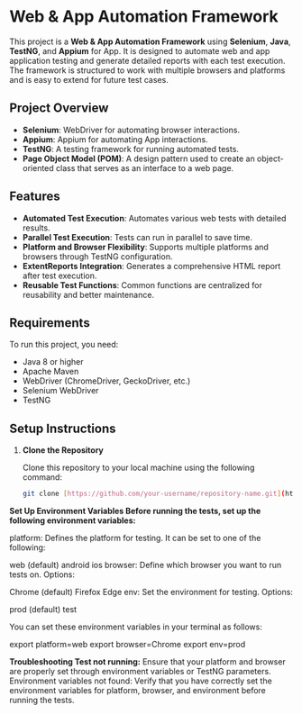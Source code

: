 # Web & App Automation Framework

This project is a **Web & App Automation Framework** using **Selenium**, **Java**, **TestNG**, and **Appium** for App. It is designed to automate web and app application testing and generate detailed reports with each test execution. The framework is structured to work with multiple browsers and platforms and is easy to extend for future test cases.

## Project Overview

- **Selenium**: WebDriver for automating browser interactions.
- **Appium**: Appium for automating App interactions.
- **TestNG**: A testing framework for running automated tests.
- **Page Object Model (POM)**: A design pattern used to create an object-oriented class that serves as an interface to a web page.

## Features

- **Automated Test Execution**: Automates various web tests with detailed results.
- **Parallel Test Execution**: Tests can run in parallel to save time.
- **Platform and Browser Flexibility**: Supports multiple platforms and browsers through TestNG configuration.
- **ExtentReports Integration**: Generates a comprehensive HTML report after test execution.
- **Reusable Test Functions**: Common functions are centralized for reusability and better maintenance.

## Requirements

To run this project, you need:

- Java 8 or higher
- Apache Maven
- WebDriver (ChromeDriver, GeckoDriver, etc.)
- Selenium WebDriver
- TestNG

## Setup Instructions

1. **Clone the Repository**

   Clone this repository to your local machine using the following command:
   
   ```bash
   git clone [https://github.com/your-username/repository-name.git](https://github.com/mohdosama99/automation-framework)


**Set Up Environment Variables Before running the tests, set up the following environment variables:**

platform: Defines the platform for testing. It can be set to one of the following:

web (default) android ios browser: Define which browser you want to run tests on. Options:

Chrome (default) Firefox Edge env: Set the environment for testing. Options:

prod (default) test

You can set these environment variables in your terminal as follows:

export platform=web export browser=Chrome export env=prod

**Troubleshooting Test not running:** Ensure that your platform and browser are properly set through environment variables or TestNG parameters. Environment variables not found: Verify that you have correctly set the environment variables for platform, browser, and environment before running the tests.
